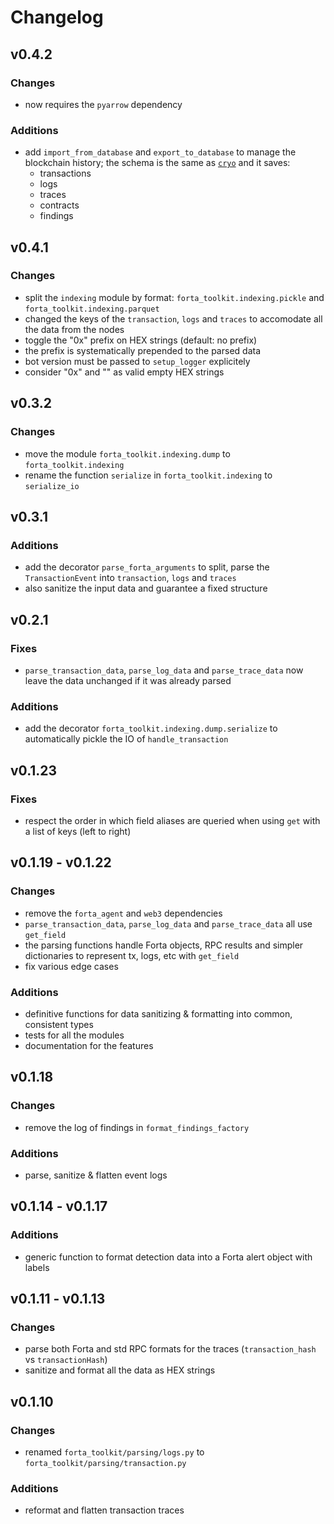 # Changelog

## v0.4.2

### Changes

- now requires the `pyarrow` dependency

### Additions

- add `import_from_database` and `export_to_database` to manage the blockchain history; the schema is the same as [`cryo`][github-cryo] and it saves:
  - transactions
  - logs
  - traces
  - contracts
  - findings

## v0.4.1

### Changes

- split the `indexing` module by format: `forta_toolkit.indexing.pickle` and `forta_toolkit.indexing.parquet`
- changed the keys of the `transaction`, `logs` and `traces` to accomodate all the data from the nodes
- toggle the "0x" prefix on HEX strings (default: no prefix)
- the prefix is systematically prepended to the parsed data
- bot version must be passed to `setup_logger` explicitely
- consider "0x" and "" as valid empty HEX strings

## v0.3.2

### Changes

- move the module `forta_toolkit.indexing.dump` to `forta_toolkit.indexing`
- rename the function `serialize` in `forta_toolkit.indexing` to `serialize_io`

## v0.3.1

### Additions

- add the decorator `parse_forta_arguments` to split, parse the `TransactionEvent` into `transaction`, `logs` and `traces`
- also sanitize the input data and guarantee a fixed structure

## v0.2.1

### Fixes

- `parse_transaction_data`, `parse_log_data` and `parse_trace_data` now leave the data unchanged if it was already parsed

### Additions

- add the decorator `forta_toolkit.indexing.dump.serialize` to automatically pickle the IO of `handle_transaction`

## v0.1.23

### Fixes

- respect the order in which field aliases are queried when using `get` with a list of keys (left to right)

## v0.1.19 - v0.1.22

### Changes

- remove the `forta_agent` and `web3` dependencies
- `parse_transaction_data`, `parse_log_data` and `parse_trace_data` all use `get_field`
- the parsing functions handle Forta objects, RPC results and simpler dictionaries to represent tx, logs, etc with `get_field`
- fix various edge cases

### Additions

- definitive functions for data sanitizing & formatting into common, consistent types
- tests for all the modules
- documentation for the features

## v0.1.18

### Changes

- remove the log of findings in `format_findings_factory`

### Additions

- parse, sanitize & flatten event logs

## v0.1.14 - v0.1.17

### Additions

- generic function to format detection data into a Forta alert object with labels

## v0.1.11 - v0.1.13

### Changes

- parse both Forta and std RPC formats for the traces (`transaction_hash` vs `transactionHash`)
- sanitize and format all the data as HEX strings

## v0.1.10

### Changes

- renamed `forta_toolkit/parsing/logs.py` to `forta_toolkit/parsing/transaction.py`

### Additions

- reformat and flatten transaction traces

[github-cryo]: https://github.com/paradigmxyz/cryo
